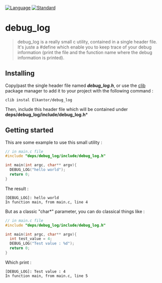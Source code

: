 [![Language](https://img.shields.io/badge/language-C-blue.svg)](https://isocpp.org/)
[![Standard](https://img.shields.io/badge/C%2B%2B-17-blue.svg)](https://en.wikipedia.org/wiki/C%2B%2B17)

# debug_log
> debug_log is a really small c utility, contained in a single header file.
It's juste a #define which enable you to keep trace of your debug information (print the file and the function name where the debug information is printed).

## Installing

Copy/past the single header file named ***debug_log.h***, or use the [clib](https://github.com/clibs/clib) package manager to add it to your project with the following command :

```shell
clib instal Elkantor/debug_log
```

Then, include this header file which will be contained under **deps/debug_log/include/debug_log.h***


## Getting started

This are some example to use this small utility :

```C
// in main.c file
#include "deps/debug_log/include/debug_log.h"

int main(int argc, char** argv){
  DEBUG_LOG("hello world");
  return 0;
}
```

The result : 

```shell
[DEBUG_LOG]: hello world 
In function main, from main.c, line 4
```


But as a classic "char*" parameter, you can do classical things like :

```C
// in main.c file
#include "deps/debug_log/include/debug_log.h"

int main(int argc, char** argv){
  int test_value = 4;
  DEBUG_LOG("Test value : %d");
  return 0;
}
```

Which print :
```shell
[DEBUG_LOG]: Test value : 4 
In function main, from main.c, line 5
```
